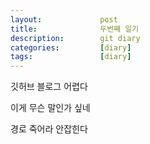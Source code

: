 ```yaml
---
layout:             post
title:              두번째 일기
description:        git diary
categories:         [diary]
tags:               [diary]
---
```


깃허브 블로그 어렵다

이게 무슨 말인가 싶네

경로 죽어라 안잡힌다